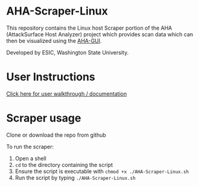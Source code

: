 # AHA-Scraper-Linux
This repository contains the Linux host Scraper portion of the AHA (AttackSurface Host Analyzer) project which provides scan data which can then be visualized using the [AHA-GUI](https://github.com/aha-project/AHA-GUI).

Developed by ESIC, Washington State University.

# User Instructions
[Click here for user walkthrough / documentation](https://aha-project.github.io/)

# Scraper usage
Clone or download the repo from github

To run the scraper:
1. Open a shell
1. `cd` to the directory containing the script
1. Ensure the script is executable with `chmod +x ./AHA-Scraper-Linux.sh`
1. Run the script by typing `./AHA-Scraper-Linux.sh`
